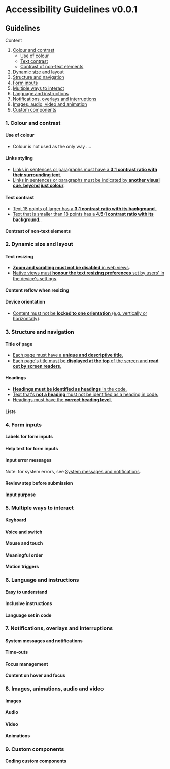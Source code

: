 # Accessibility Guidelines v0.0.1

## Guidelines

Content
1. [Colour and contrast](#1-colour-and-contrast)
   * [Use of colour](#use-of-colour)
   * [Text contrast](#text-contrast)
   * [Contrast of non-text elements](#contrast-of-non-text-elements)
2. [Dynamic size and layout](#2-dynamic-size-and-layout)
3. [Structure and navigation](#3-structure-and-navigation)
4. [Form inputs](#4-form-inputs)
5. [Multiple ways to interact](#5-multiple-ways-to-interact)
6. [Language and instructions](#6-language-and-instructions)
7. [Notifications, overlays and interruptions](#7-notifications-overlays-and-interruptions)
8. [Images, audio, video and animation](#8-images-animations-audio-and-video)
9.  [Custom components](#9-custom-components)

### 1. Colour and contrast

#### Use of colour

* Colour is not used as the only way ....

#### Links styling

* [Links in sentences or paragraphs must have a **3:1 contrast ratio with their surrounding text**](https://www.tesco.com).
* [Links in sentences or paragraphs must be indicated by **another visual cue, beyond just colour**](https://www.tesco.com).

#### Text contrast

* [Text 18 points of larger has a **3:1 contrast ratio with its background**.](https://www.tesco.com).
* [Text that is smaller than 18 points has a **4.5:1 contrast ratio with its background**.](https://www.tesco.com).
<!-- Include 'bold' -->

#### Contrast of non-text elements



### 2. Dynamic size and layout

#### Text resizing

* [**Zoom and scrolling must not be disabled** in web views](https://www.tesco.com).
* [Native views must **honour the text resizing preferences** set by users' in the device's settings](https://www.tesco.com).

#### Content reflow when resizing

#### Device orientation

* [Content must not be **locked to one orientation** (e.g. vertically or horizontally)](https://www.tesco.com).

### 3. Structure and navigation

#### Title of page

* [Each page must have a **unique and descriptive title**.](https://www.tesco.com)
* [Each page's title must be **displayed at the top** of the screen and **read out by screen readers**.](https://www.tesco.com)

#### Headings

* [**Headings must be identified as headings** in the code.](https://www.tesco.com)
* [Text that's **not a heading** must not be identified as a heading in code.](https://www.tesco.com)
* [Headings must have the **correct heading level**.](https://www.tesco.com)

#### Lists

### 4. Form inputs

#### Labels for form inputs

#### Help text for form inputs

#### Input error messages

Note: for system errors, see [System messages and notifications](#system-messages-and-notifications).

#### Review step before submission

#### Input purpose

### 5. Multiple ways to interact

#### Keyboard

#### Voice and switch

#### Mouse and touch

#### Meaningful order

#### Motion triggers

### 6. Language and instructions

#### Easy to understand

#### Inclusive instructions

#### Language set in code

### 7. Notifications, overlays and interruptions

#### System messages and notifications

#### Time-outs

#### Focus management

#### Content on hover and focus

### 8. Images, animations, audio and video

#### Images

#### Audio

#### Video

#### Animations

### 9. Custom components

#### Coding custom components





